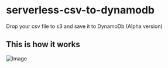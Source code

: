 # serverless-csv-to-dynamodb
Drop your csv file to s3 and save it to DynamoDb (Alpha version)

## This is how it works
![Image](https://github.com/tarasowski/serverless-csv-to-dynamodb/blob/master/images/s3CSVParser.png)
